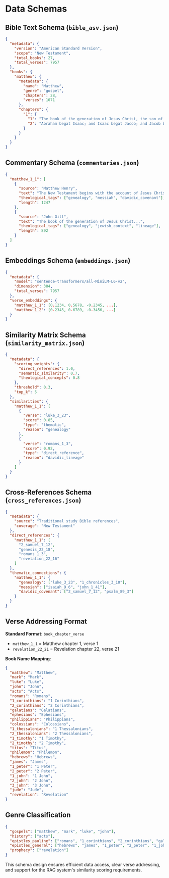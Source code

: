 # Data Schemas

## Bible Text Schema (`bible_asv.json`)

```json
{
  "metadata": {
    "version": "American Standard Version",
    "scope": "New Testament",
    "total_books": 27,
    "total_verses": 7957
  },
  "books": {
    "matthew": {
      "metadata": {
        "name": "Matthew",
        "genre": "gospel",
        "chapters": 28,
        "verses": 1071
      },
      "chapters": {
        "1": {
          "1": "The book of the generation of Jesus Christ, the son of David, the son of Abraham.",
          "2": "Abraham begat Isaac; and Isaac begat Jacob; and Jacob begat Judah and his brethren;"
        }
      }
    }
  }
}
```

## Commentary Schema (`commentaries.json`)

```json
{
  "matthew_1_1": [
    {
      "source": "Matthew Henry",
      "text": "The New Testament begins with the account of Jesus Christ...",
      "theological_tags": ["genealogy", "messiah", "davidic_covenant"],
      "length": 1247
    },
    {
      "source": "John Gill", 
      "text": "The book of the generation of Jesus Christ...",
      "theological_tags": ["genealogy", "jewish_context", "lineage"],
      "length": 892
    }
  ]
}
```

## Embeddings Schema (`embeddings.json`)

```json
{
  "metadata": {
    "model": "sentence-transformers/all-MiniLM-L6-v2",
    "dimension": 384,
    "total_verses": 7957
  },
  "verse_embeddings": {
    "matthew_1_1": [0.1234, 0.5678, -0.2345, ...],
    "matthew_1_2": [0.2345, 0.6789, -0.3456, ...]
  }
}
```

## Similarity Matrix Schema (`similarity_matrix.json`)

```json
{
  "metadata": {
    "scoring_weights": {
      "direct_references": 1.0,
      "semantic_similarity": 0.7,
      "theological_concepts": 0.8
    },
    "threshold": 0.3,
    "top_k": 5
  },
  "similarities": {
    "matthew_1_1": [
      {
        "verse": "luke_3_23",
        "score": 0.85,
        "type": "thematic",
        "reason": "genealogy"
      },
      {
        "verse": "romans_1_3",
        "score": 0.92,
        "type": "direct_reference",
        "reason": "davidic_lineage"
      }
    ]
  }
}
```

## Cross-References Schema (`cross_references.json`)

```json
{
  "metadata": {
    "source": "Traditional study Bible references",
    "coverage": "New Testament"
  },
  "direct_references": {
    "matthew_1_1": [
      "2_samuel_7_12",
      "genesis_22_18", 
      "romans_1_3",
      "revelation_22_16"
    ]
  },
  "thematic_connections": {
    "matthew_1_1": {
      "genealogy": ["luke_3_23", "1_chronicles_3_10"],
      "messiah": ["isaiah_9_6", "john_1_41"],
      "davidic_covenant": ["2_samuel_7_12", "psalm_89_3"]
    }
  }
}
```

## Verse Addressing Format

**Standard Format**: `book_chapter_verse`
- `matthew_1_1` = Matthew chapter 1, verse 1
- `revelation_22_21` = Revelation chapter 22, verse 21

**Book Name Mapping**:
```json
{
  "matthew": "Matthew",
  "mark": "Mark", 
  "luke": "Luke",
  "john": "John",
  "acts": "Acts",
  "romans": "Romans",
  "1_corinthians": "1 Corinthians",
  "2_corinthians": "2 Corinthians",
  "galatians": "Galatians",
  "ephesians": "Ephesians",
  "philippians": "Philippians",
  "colossians": "Colossians",
  "1_thessalonians": "1 Thessalonians",
  "2_thessalonians": "2 Thessalonians",
  "1_timothy": "1 Timothy",
  "2_timothy": "2 Timothy",
  "titus": "Titus",
  "philemon": "Philemon",
  "hebrews": "Hebrews",
  "james": "James",
  "1_peter": "1 Peter",
  "2_peter": "2 Peter",
  "1_john": "1 John",
  "2_john": "2 John",
  "3_john": "3 John",
  "jude": "Jude",
  "revelation": "Revelation"
}
```

## Genre Classification

```json
{
  "gospels": ["matthew", "mark", "luke", "john"],
  "history": ["acts"],
  "epistles_pauline": ["romans", "1_corinthians", "2_corinthians", "galatians", "ephesians", "philippians", "colossians", "1_thessalonians", "2_thessalonians", "1_timothy", "2_timothy", "titus", "philemon"],
  "epistles_general": ["hebrews", "james", "1_peter", "2_peter", "1_john", "2_john", "3_john", "jude"],
  "prophecy": ["revelation"]
}
```

This schema design ensures efficient data access, clear verse addressing, and support for the RAG system's similarity scoring requirements.